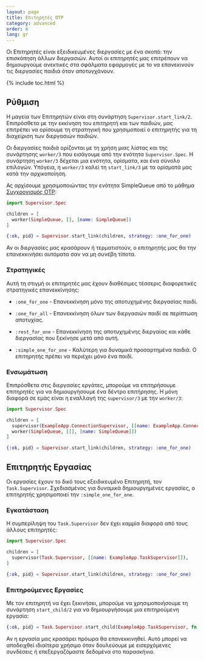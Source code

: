 ```yaml
---
layout: page
title: Επιτηρητές OTP
category: advanced
order: 6
lang: gr
---
```


Οι Επιτηρητές είναι εξειδικευμένες διεργασίες με ένα σκοπό: την επισκόπηση άλλων διεργασιών.  Αυτοί οι επιτηρητές μας επιτρέπουν να δημιουργούμε ανεκτικές στα σφάλματα εφαρμογές με το να επανεκινούν τις διεργασίες παιδιά όταν αποτυγχάνουν.

{% include toc.html %}

## Ρύθμιση

Η μαγεία των Επιτηρητών είναι στη συνάρτηση `Supervisor.start_link/2`.  Επιπρόσθετα με την εκκίνηση του επιτηρητή και των παιδιών, μας επιτρέπει να ορίσουμε τη στρατηγική που χρησιμοποιεί ο επιτηρητής για τη διαχείριση των διεργασιών παιδιών.

Οι διεργασίες παιδιά ορίζονται με τη χρήση μιας λίστας και της συνάρτησης `worker/3` που εισάγουμε από την ενότητα `Supervisor.Spec`.  Η συνάρτηση `worker/3` δέχεται μια ενότητα, ορίσματα, και ένα σύνολο επιλογών.  Υπόγεια, η `worker/3` καλεί τη `start_link/3` με τα ορίσματά μας κατά την αρχικοποίηση.

Ας αρχίσουμε χρησιμοποιώντας την ενότητα SimpleQueue από το μάθημα [Συγχρονισμός OTP](../../advanced/otp-concurrency):

```elixir
import Supervisor.Spec

children = [
  worker(SimpleQueue, [], [name: SimpleQueue])
]

{:ok, pid} = Supervisor.start_link(children, strategy: :one_for_one)
```

Αν οι διεργασίες μας κρασάρουν ή τερματιστούν, ο επιτηρητής μας θα την επανεκκινήσει αυτόματα σαν να μη συνέβη τίποτα.

### Στρατηγικές

Αυτή τη στιγμή οι επιτηρητές μας έχουν διαθέσιμες τέσσερις διαφορετικές στρατηγικές επανεκκίνησης:

+ `:one_for_one` - Επανεκκίνηση μόνο της αποτυχημένης διεργασίας παιδί.

+ `:one_for_all` - Επανεκκίνηση όλων των διεργασιών παιδί σε περίπτωση αποτυχίας.

+ `:rest_for_one` - Επανεκκίνηση της αποτυχημένης διεργαίας και κάθε διεργασίας που ξεκίνησε μετά από αυτή.

+ `:simple_one_for_one` - Καλύτερη για δυναμικά προσαρτημένα παιδιά.  Ο επιτηρητής πρέπει να περιέχει μόνο ένα παιδί.

### Ενσωμάτωση

Επιπρόσθετα στις διεργασίες εργάτες, μπορούμε να επιτηρήσουμε επιτηρητές για να δημιουργήσουμε ένα δέντρο επιτήρησης.  Η μόνη διαφορά σε εμάς είναι η εναλλαγή της `supervisor/3` με την `worker/3`:

```elixir
import Supervisor.Spec

children = [
  supervisor(ExampleApp.ConnectionSupervisor, [[name: ExampleApp.ConnectionSupervisor]]),
  worker(SimpleQueue, [[], [name: SimpleQueue]])
]

{:ok, pid} = Supervisor.start_link(children, strategy: :one_for_one)
```

## Επιτηρητής Εργασίας

Οι εργασίες έχουν το δικό τους εξειδικευμένο Επιτηρητή, τον `Task.Supervisor`.  Σχεδιασμένος για δυναμικά δημιουργημένες εργασίες, ο επιτηρητής χρησιμοποιεί την `:simple_one_for_one`.

### Εγκατάσταση

Η συμπερίληψη του `Task.Supervisor` δεν έχει καμμία διαφορά από τους άλλους επιτηρητές:

```elixir
import Supervisor.Spec

children = [
  supervisor(Task.Supervisor, [[name: ExampleApp.TaskSupervisor]]),
]

{:ok, pid} = Supervisor.start_link(children, strategy: :one_for_one)
```

### Επιτηρούμενες Εργασίες

Με τον επιτηρητή να έχει ξεκινήσει, μπορούμε να χρησιμοποιήσουμε τη συνάρτηση `start_child/2` για να δημιουργήσουμε μια επιτηρούμενη εργασία:

```elixir
{:ok, pid} = Task.Supervisor.start_child(ExampleApp.TaskSupervisor, fn -> background_work end)
```

Αν η εργασία μας κρασάρει πρόωρα θα επανεκκινηθεί.  Αυτό μπορεί να αποδειχθεί ιδιαίτερα χρήσιμο όταν δουλεύουμε με εισερχόμενες συνδέσεις ή επεξεργαζόμαστε δεδομένα στο παρασκήνιο.
